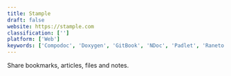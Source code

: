 ```yaml
---
title: Stample
draft: false 
website: https://stample.com
classification: ['']
platform: ['Web']
keywords: ['Compodoc', 'Doxygen', 'GitBook', 'NDoc', 'Padlet', 'Raneto', 'ReadMe', 'Slate', 'Sphinx', 'Wikitten']
---
```

Share bookmarks, articles, files and notes.